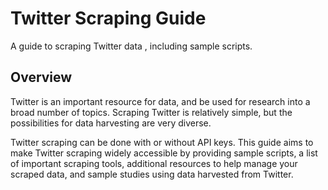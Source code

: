 # Twitter Scraping Guide
A guide to scraping Twitter data , including sample scripts.

## Overview
Twitter is an important resource for data, and be used for research into a broad number of topics. Scraping Twitter is relatively simple, but the possibilities for data harvesting are very diverse.

Twitter scraping can be done with or without API keys. This guide aims to make Twitter scraping widely accessible by providing sample scripts, a list of important scraping tools, additional resources to help manage your scraped data, and sample studies using data harvested from Twitter.

